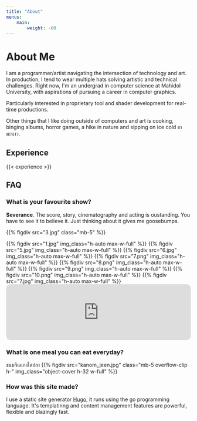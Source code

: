 ```yaml
---
title: "About"
menus:
    main:
        weight: -60
---
```


# About Me
I am a programmer/artist navigating the intersection of technology and art. In production, I tend to wear multiple hats solving artistic and technical challenges. Right now, I'm an undergrad in computer science at Mahidol University, with aspirations of pursuing a career in computer graphics. 

Particularly interested in proprietary tool and shader development for real-time productions.

Other things that I like doing outside of computers and art is cooking, binging albums, horror games, a hike in nature and sipping on ice cold <span class="font-sans-thai font-normal tracking-tight">ชามะนาว</span>. 

## Experience

{{< experience >}}

## FAQ
### What is your favourite show?
**Severance**. The score, story, cinematography and acting is oustanding. You have to see it to believe it. Just thinking about it gives me goosebumps.  

{{% figdiv src="3.jpg" class="mb-5" %}}
<div class="grid grid-cols-2 sm:grid-cols-2 md:grid-cols-2 lg:grid-cols-2 mb-5">
{{% figdiv src="1.jpg" img_class="h-auto max-w-full" %}}
{{% figdiv src="5.jpg" img_class="h-auto max-w-full" %}}
{{% figdiv src="6.jpg" img_class="h-auto max-w-full" %}}
{{% figdiv src="7.png" img_class="h-auto max-w-full" %}}
{{% figdiv src="8.png" img_class="h-auto max-w-full" %}}
{{% figdiv src="9.png" img_class="h-auto max-w-full" %}}
{{% figdiv src="10.png" img_class="h-auto max-w-full" %}}
{{% figdiv src="7.jpg" img_class="h-auto max-w-full" %}}
</div>
<iframe style="border-radius:12px" src="https://open.spotify.com/embed/track/2dssT0G1eXmqLoNIzKEuxN?utm_source=generator&theme=0" width="100%" height="152" frameBorder="0" allowfullscreen="" allow="autoplay; clipboard-write; encrypted-media; fullscreen; picture-in-picture" loading="lazy"></iframe>

### What is one meal you can eat everyday?
<span class="font-sans-thai">ขนมจีนแกงไตปลา</span>
{{% figdiv src="kanom_jeen.jpg" class="mb-5 overflow-clip h-" img_class="object-cover h-32 w-full" %}}


### How was this site made?
I use a static site generator [Hugo](https://gohugo.io/), it runs using the go programming language. It's templatinng and content management features are powerful, flexible and blazingly fast.  

